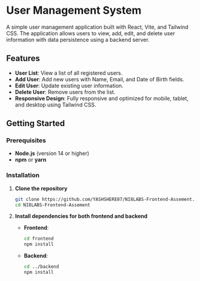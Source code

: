 # User Management System

A simple user management application built with React, Vite, and Tailwind CSS. The application allows users to view, add, edit, and delete user information with data persistence using a backend server.

## Features

- **User List**: View a list of all registered users.
- **Add User**: Add new users with Name, Email, and Date of Birth fields.
- **Edit User**: Update existing user information.
- **Delete User**: Remove users from the list.
- **Responsive Design**: Fully responsive and optimized for mobile, tablet, and desktop using Tailwind CSS.

## Getting Started

### Prerequisites

- **Node.js** (version 14 or higher)
- **npm** or **yarn**

### Installation

1. **Clone the repository**

   ```bash
   git clone https://github.com/YASHSHERE07/NI8LABS-Frontend-Assement.git
   cd NI8LABS-Frontend-Assement

2. **Install dependencies for both frontend and backend**

   - **Frontend**:
     ```bash
     cd frontend
     npm install
     ```

   - **Backend**:
     ```bash
     cd ../backend
     npm install
     ```
